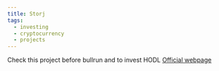 ```yaml
---
title: Storj
tags:
  - investing
  - cryptocurrency
  - projects
---
```


Check this project before bullrun and to invest HODL
[Official webpage](https://www.storj.io/) 